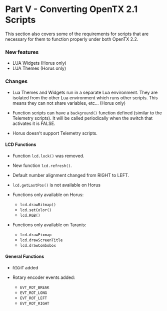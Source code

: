 # Part V - Converting OpenTX 2.1 Scripts

This section also covers some of the requirements for scripts that are necessary for them to function properly under both OpenTX 2.2.

### New features
* LUA Widgets (Horus only)
* LUA Themes (Horus only)

### Changes
* Lua Themes and Widgets run in a separate Lua environment. They are isolated from the other Lua environment which runs other scripts. This means they can not share variables, etc... (Horus only)

* Function scripts can have a `background()` function defined (similar to the Telemetry scripts). It will be called periodically when the switch that activates it is FALSE.

* Horus doesn't support Telemetry scripts.

#### LCD Functions

* Function `lcd.lock()` was removed.

* New function `lcd.refresh()`.

* Default number alignment changed from RIGHT to LEFT.

* `lcd.getLastPos()` is not available on Horus

* Functions only available on Horus:
  * `lcd.drawBitmap()`
  * `lcd.setColor()`
  * `lcd.RGB()`

* Functions only available on Taranis:
  * `lcd.drawPixmap`
  * `lcd.drawScreenTitle`
  * `lcd.drawCombobox`

#### General Functions
* `RIGHT` added

* Rotary encoder events added:
  * `EVT_ROT_BREAK`
  * `EVT_ROT_LONG`
  * `EVT_ROT_LEFT`
  * `EVT_ROT_RIGHT`



